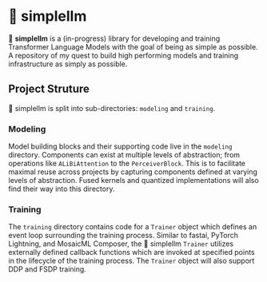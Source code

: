 # 🌵 **simplellm**

🌵 **simplellm** is a (in-progress) library for developing and training Transformer Language Models
with the goal of being as simple as possible. A repository of my quest to build high performing models
and training infrastructure as simply as possible.

## Project Struture
🌵 simplellm is split into sub-directories: ```modeling``` and ```training```.

### Modeling
Model building blocks and their supporting code live in the ```modeling``` directory. Components can exist
at multiple levels of abstraction; from operations like ```ALiBiAttention``` to the ```PerceiverBlock```.
This is to facilitate maximal reuse across projects by capturing components defined at varying levels
of abstraction. Fused kernels and quantized implementations will also find their way into this directory.

### Training
The ```training``` directory contains code for a ```Trainer``` object which defines an event loop surrounding
the training process. Similar to fastai, PyTorch Lightning, and MosaicML Composer, the 🌵 simplellm
```Trainer``` utilizes externally defined callback functions which are invoked at specified points in the
lifecycle of the training process. The ```Trainer``` object will also support DDP and FSDP training.